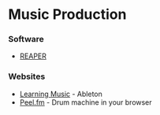 # Music Production

### Software

* [REAPER](https://www.reaper.fm/)

### Websites

* [Learning Music](https://learningmusic.ableton.com/) - Ableton
* [Peel.fm](https://peel.fm/) - Drum machine in your browser
